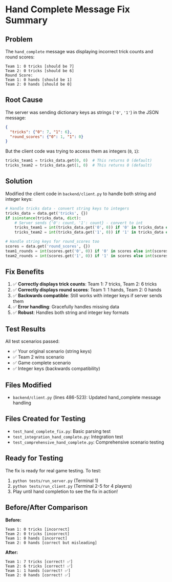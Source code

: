 # Hand Complete Message Fix Summary

## Problem
The `hand_complete` message was displaying incorrect trick counts and round scores:
```
Team 1: 0 tricks [should be 7]
Team 2: 0 tricks [should be 6]
Round Score:
Team 1: 0 hands [should be 1]
Team 2: 0 hands [should be 0]
```

## Root Cause
The server was sending dictionary keys as strings (`'0'`, `'1'`) in the JSON message:
```json
{
  "tricks": {"0": 7, "1": 6},
  "round_scores": {"0": 1, "1": 0}
}
```

But the client code was trying to access them as integers (`0`, `1`):
```python
tricks_team1 = tricks_data.get(0, 0)  # This returns 0 (default)
tricks_team2 = tricks_data.get(1, 0)  # This returns 0 (default)
```

## Solution
Modified the client code in `backend/client.py` to handle both string and integer keys:

```python
# Handle tricks data - convert string keys to integers
tricks_data = data.get('tricks', {})
if isinstance(tricks_data, dict):
    # Server sends {'0': count, '1': count} - convert to int
    tricks_team1 = int(tricks_data.get('0', 0)) if '0' in tricks_data else int(tricks_data.get(0, 0))
    tricks_team2 = int(tricks_data.get('1', 0)) if '1' in tricks_data else int(tricks_data.get(1, 0))

# Handle string keys for round_scores too
scores = data.get('round_scores', {})
team1_rounds = int(scores.get('0', 0)) if '0' in scores else int(scores.get(0, 0))
team2_rounds = int(scores.get('1', 0)) if '1' in scores else int(scores.get(1, 0))
```

## Fix Benefits
1. ✅ **Correctly displays trick counts**: Team 1: 7 tricks, Team 2: 6 tricks
2. ✅ **Correctly displays round scores**: Team 1: 1 hands, Team 2: 0 hands
3. ✅ **Backwards compatible**: Still works with integer keys if server sends them
4. ✅ **Error handling**: Gracefully handles missing data
5. ✅ **Robust**: Handles both string and integer key formats

## Test Results
All test scenarios passed:
- ✅ Your original scenario (string keys)
- ✅ Team 2 wins scenario  
- ✅ Game complete scenario
- ✅ Integer keys (backwards compatibility)

## Files Modified
- `backend/client.py` (lines 486-523): Updated hand_complete message handling

## Files Created for Testing
- `test_hand_complete_fix.py`: Basic parsing test
- `test_integration_hand_complete.py`: Integration test
- `test_comprehensive_hand_complete.py`: Comprehensive scenario testing

## Ready for Testing
The fix is ready for real game testing. To test:
1. `python tests/run_server.py` (Terminal 1)
2. `python tests/run_client.py` (Terminal 2-5 for 4 players)
3. Play until hand completion to see the fix in action!

## Before/After Comparison
**Before:**
```
Team 1: 0 tricks [incorrect]
Team 2: 0 tricks [incorrect]
Team 1: 0 hands [incorrect]
Team 2: 0 hands [correct but misleading]
```

**After:**
```
Team 1: 7 tricks [correct! ✅]
Team 2: 6 tricks [correct! ✅]
Team 1: 1 hands [correct! ✅]
Team 2: 0 hands [correct! ✅]
```
